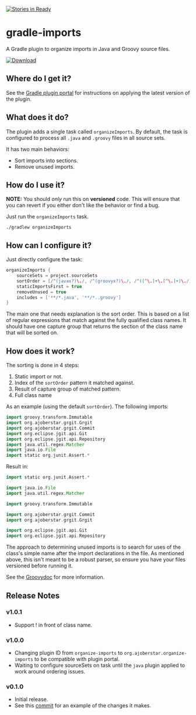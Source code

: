 [![Stories in Ready](https://badge.waffle.io/ajoberstar/gradle-imports.png?label=ready&title=Ready)](https://waffle.io/ajoberstar/gradle-imports)
# gradle-imports

A Gradle plugin to organize imports in Java and Groovy source files.

[ ![Download](https://api.bintray.com/packages/ajoberstar/gradle-plugins/org.ajoberstar%3Agradle-imports/images/download.svg) ](https://bintray.com/ajoberstar/gradle-plugins/org.ajoberstar%3Agradle-imports/_latestVersion)

## Where do I get it?

See the [Gradle plugin portal](http://plugins.gradle.org/plugin/org.ajoberstar.organize-imports) for instructions on applying the latest version of the plugin.

## What does it do?

The plugin adds a single task called `organizeImports`. By default, the task is configured
to process all `.java` and `.groovy` files in all source sets.

It has two main behaviors:

- Sort imports into sections.
- Remove unused imports.

## How do I use it?

**NOTE:** You should *only* run this on **versioned** code. This will ensure that you can revert if you either don't
like the behavior or find a bug.

Just run the `organizeImports` task.

```
./gradlew organizeImports
```

## How can I configure it?

Just directly configure the task:

```groovy
organizeImports {
	sourceSets = project.sourceSets
	sortOrder = [/^(javax?)\./, /^(groovyx?)\./, /^([^\.]+\.[^\.]+)\./]
	staticImportsFirst = true
	removeUnused = true
	includes = ['**/*.java', '**/*..groovy']
}
```

The main one that needs explanation is the sort order. This is based on a list of regular expressions that match
against the fully qualified class names. It should have one capture group that returns the section of the class name
that will be sorted on.

## How does it work?

The sorting is done in 4 steps:
1. Static import or not.
1. Index of the `sortOrder` pattern it matched against.
1. Result of capture group of matched pattern.
1. Full class name

As an example (using the default `sortOrder`). The following imports:

```groovy
import groovy.transform.Immutable
import org.ajoberstar.grgit.Grgit
import org.ajoberstar.grgit.Commit
import org.eclipse.jgit.api.Git
import org.eclipse.jgit.api.Repository
import java.util.regex.Matcher
import java.io.File
import static org.junit.Assert.*
```

Result in:

```groovy
import static org.junit.Assert.*

import java.io.File
import java.util.regex.Matcher

import groovy.transform.Immutable

import org.ajoberstar.grgit.Commit
import org.ajoberstar.grgit.Grgit

import org.eclipse.jgit.api.Git
import org.eclipse.jgit.api.Repository
```

The approach to determining unused imports is to search for uses of the class's simple name after the import
declarations in the file. As mentioned above, this isn't meant to be a robust parser, so ensure you have your files
versioned before running it.

See the [Groovydoc](http://ajoberstar.org/gradle-imports/docs/groovydoc/) for more information.

## Release Notes

### v1.0.1

- Support ! in front of class name.

### v1.0.0

- Changing plugin ID from `organize-imports` to `org.ajoberstar.organize-imports` to be compatible with plugin portal.
- Waiting to configure sourceSets on task until the `java` plugin applied to work around ordering issues.

### v0.1.0

- Initial release.
- See this [commit](https://github.com/ajoberstar/grgit/commit/24e26d13431cf0e97c6762a281a2c7c84cafea23) for an example of the changes it makes.
